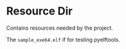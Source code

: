 Resource Dir
=================


Contains resources needed by the project.

The `sample_exe64.elf` if for testing pyelftools.
